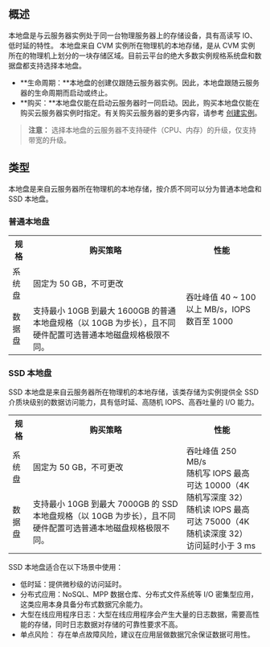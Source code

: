## 概述
本地盘是与云服务器实例处于同一台物理服务器上的存储设备，具有高读写 IO、低时延的特性。
本地盘来自 CVM 实例所在物理机的本地存储，是从 CVM 实例所在的物理机上划分的一块存储区域。目前云平台的绝大多数实例规格系统盘和数据盘都支持选择本地盘。

- **生命周期：**本地盘的创建仅跟随云服务器实例。因此，本地盘跟随云服务器的生命周期而启动或终止。
- **购买：**本地盘仅能在启动云服务器时一同启动。因此，购买本地盘仅能在购买云服务器实例时指定。有关购买云服务器的更多内容，请参考 [创建实例](/doc/product/213/4855)。

>**注意：**
>选择本地盘的云服务器不支持硬件（CPU、内存）的升级，仅支持带宽的升级。

## 类型
本地盘是来自云服务器所在物理机的本地存储，按介质不同可以分为普通本地盘和 SSD 本地盘。
### 普通本地盘
<table class="typical">
	<tbody>
	<tr>
		<th>规格</th>
		<th>购买策略</th>
		<th>性能</th>
	</tr>
	<tr>
		<td>系统盘</td>
		<td>固定为 50 GB，不可更改</td>
		<td rowspan="2">吞吐峰值 40 ~ 100 以上 MB/s，IOPS 数百至 1000</td>
	</tr>
	<tr>
		<td>数据盘</td>
		<td>支持最小 10GB 到最大 1600GB 的普通本地盘规格（以 10GB 为步长），且不同硬件配置可选普通本地磁盘规格极限不同。</td>
	</tr>
</tbody></table>

### SSD 本地盘
SSD 本地盘是来自云服务器所在物理机的本地存储，该类存储为实例提供全 SSD 介质块级别的数据访问能力，具有低时延、高随机 IOPS、高吞吐量的 I/O 能力。
<table class="SSD">
	<tbody>
	<tr>
		<th>规格</th>
		<th>购买策略</th>
		<th>性能</th>
	</tr>
	<tr>
		<td >系统盘</td>
		<td> 固定为 50 GB，不可更改</td>
		<td rowspan="2">吞吐峰值 250 MB/s<br>随机写 IOPS 最高可达 10000（4K 随机写深度 32）<br>随机读 IOPS 最高可达 75000（4K 随机读深度 32）<br>访问延时小于 3 ms
</td>
	</tr>
	<tr>
		<td>数据盘</td>
		<td>支持最小 10GB 到最大 7000GB 的 SSD 本地盘规格（以 10GB 为步长），且不同硬件配置可选普通本地磁盘规格极限不同。</td>
	</tr>
</tbody></table>

SSD 本地盘适合在以下场景中使用：

- 低时延：提供微秒级的访问延时。 
- 分布式应用：NoSQL、MPP 数据仓库、分布式文件系统等 I/O 密集型应用，这类应用本身具备分布式数据冗余能力。 
- 大型在线应用程序日志：大型在线应用程序会产生大量的日志数据，需要高性能的存储，同时日志数据对存储的可靠性要求不高。 
- 单点风险： 存在单点故障风险，建议在应用层做数据冗余保证数据可用性。

